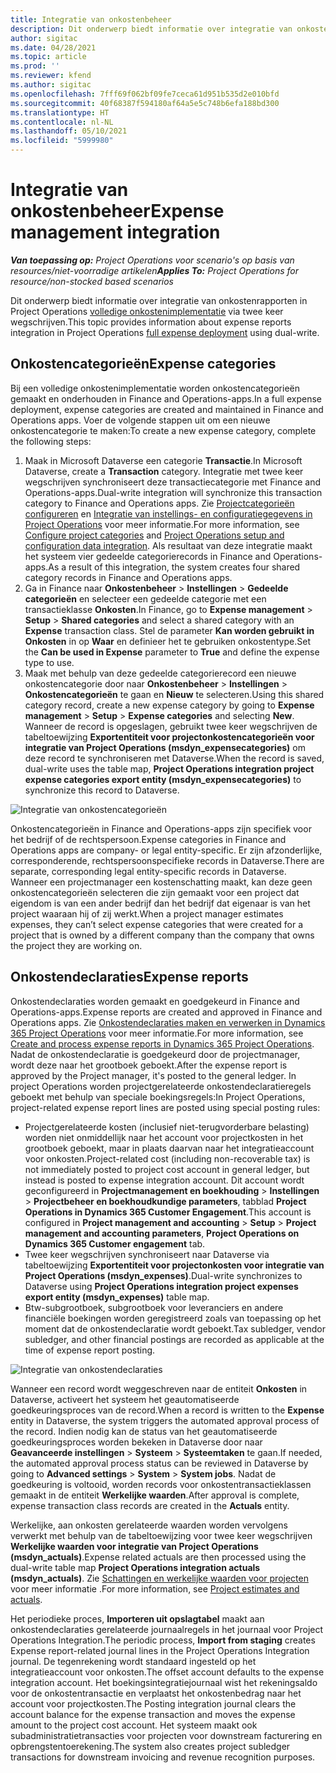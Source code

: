 ```yaml
---
title: Integratie van onkostenbeheer
description: Dit onderwerp biedt informatie over integratie van onkostenrapporten in Project Operations via twee keer wegschrijven.
author: sigitac
ms.date: 04/28/2021
ms.topic: article
ms.prod: ''
ms.reviewer: kfend
ms.author: sigitac
ms.openlocfilehash: 7fff69f062bf09fe7ceca61d951b535d2e010bfd
ms.sourcegitcommit: 40f68387f594180af64a5e5c748b6efa188bd300
ms.translationtype: HT
ms.contentlocale: nl-NL
ms.lasthandoff: 05/10/2021
ms.locfileid: "5999980"
---
```

# <a name="expense-management-integration"></a><span data-ttu-id="898e6-103">Integratie van onkostenbeheer</span><span class="sxs-lookup"><span data-stu-id="898e6-103">Expense management integration</span></span>

<span data-ttu-id="898e6-104">_**Van toepassing op:** Project Operations voor scenario's op basis van resources/niet-voorradige artikelen_</span><span class="sxs-lookup"><span data-stu-id="898e6-104">_**Applies To:** Project Operations for resource/non-stocked based scenarios_</span></span>

<span data-ttu-id="898e6-105">Dit onderwerp biedt informatie over integratie van onkostenrapporten in Project Operations [volledige onkostenimplementatie](../expense/expense-overview.md) via twee keer wegschrijven.</span><span class="sxs-lookup"><span data-stu-id="898e6-105">This topic provides information about expense reports integration in Project Operations [full expense deployment](../expense/expense-overview.md) using dual-write.</span></span>

## <a name="expense-categories"></a><span data-ttu-id="898e6-106">Onkostencategorieën</span><span class="sxs-lookup"><span data-stu-id="898e6-106">Expense categories</span></span>

<span data-ttu-id="898e6-107">Bij een volledige onkostenimplementatie worden onkostencategorieën gemaakt en onderhouden in Finance and Operations-apps.</span><span class="sxs-lookup"><span data-stu-id="898e6-107">In a full expense deployment, expense categories are created and maintained in Finance and Operations apps.</span></span> <span data-ttu-id="898e6-108">Voer de volgende stappen uit om een nieuwe onkostencategorie te maken:</span><span class="sxs-lookup"><span data-stu-id="898e6-108">To create a new expense category, complete the following steps:</span></span>

1. <span data-ttu-id="898e6-109">Maak in Microsoft Dataverse een categorie **Transactie**.</span><span class="sxs-lookup"><span data-stu-id="898e6-109">In Microsoft Dataverse, create a **Transaction** category.</span></span> <span data-ttu-id="898e6-110">Integratie met twee keer wegschrijven synchroniseert deze transactiecategorie met Finance and Operations-apps.</span><span class="sxs-lookup"><span data-stu-id="898e6-110">Dual-write integration will synchronize this transaction category to Finance and Operations apps.</span></span> <span data-ttu-id="898e6-111">Zie [Projectcategorieën configureren](/dynamics365/project-operations/project-accounting/configure-project-categories) en [Integratie van instellings- en configuratiegegevens in Project Operations](resource-dual-write-setup-integration.md) voor meer informatie.</span><span class="sxs-lookup"><span data-stu-id="898e6-111">For more information, see [Configure project categories](/dynamics365/project-operations/project-accounting/configure-project-categories) and [Project Operations setup and configuration data integration](resource-dual-write-setup-integration.md).</span></span> <span data-ttu-id="898e6-112">Als resultaat van deze integratie maakt het systeem vier gedeelde categorierecords in Finance and Operations-apps.</span><span class="sxs-lookup"><span data-stu-id="898e6-112">As a result of this integration, the system creates four shared category records in Finance and Operations apps.</span></span>
2. <span data-ttu-id="898e6-113">Ga in Finance naar **Onkostenbeheer** > **Instellingen** > **Gedeelde categorieën** en selecteer een gedeelde categorie met een transactieklasse **Onkosten**.</span><span class="sxs-lookup"><span data-stu-id="898e6-113">In Finance, go to **Expense management** > **Setup** > **Shared categories** and select a shared category with an **Expense** transaction class.</span></span> <span data-ttu-id="898e6-114">Stel de parameter **Kan worden gebruikt in Onkosten** in op **Waar** en definieer het te gebruiken onkostentype.</span><span class="sxs-lookup"><span data-stu-id="898e6-114">Set the **Can be used in Expense** parameter to **True** and define the expense type to use.</span></span>
3. <span data-ttu-id="898e6-115">Maak met behulp van deze gedeelde categorierecord een nieuwe onkostencategorie door naar **Onkostenbeheer** > **Instellingen** > **Onkostencategorieën** te gaan en **Nieuw** te selecteren.</span><span class="sxs-lookup"><span data-stu-id="898e6-115">Using this shared category record, create a new expense category by going to **Expense management** > **Setup** > **Expense categories** and selecting **New**.</span></span> <span data-ttu-id="898e6-116">Wanneer de record is opgeslagen, gebruikt twee keer wegschrijven de tabeltoewijzing **Exportentiteit voor projectonkostencategorieën voor integratie van Project Operations (msdyn\_expensecategories)** om deze record te synchroniseren met Dataverse.</span><span class="sxs-lookup"><span data-stu-id="898e6-116">When the record is saved, dual-write uses the table map, **Project Operations integration project expense categories export entity (msdyn\_expensecategories)** to synchronize this record to Dataverse.</span></span>

  ![Integratie van onkostencategorieën](./media/DW6ExpenseCategories.png)

<span data-ttu-id="898e6-118">Onkostencategorieën in Finance and Operations-apps zijn specifiek voor het bedrijf of de rechtspersoon.</span><span class="sxs-lookup"><span data-stu-id="898e6-118">Expense categories in Finance and Operations apps are company- or legal entity-specific.</span></span> <span data-ttu-id="898e6-119">Er zijn afzonderlijke, corresponderende, rechtspersoonspecifieke records in Dataverse.</span><span class="sxs-lookup"><span data-stu-id="898e6-119">There are separate, corresponding legal entity-specific records in Dataverse.</span></span> <span data-ttu-id="898e6-120">Wanneer een projectmanager een kostenschatting maakt, kan deze geen onkostencategorieën selecteren die zijn gemaakt voor een project dat eigendom is van een ander bedrijf dan het bedrijf dat eigenaar is van het project waaraan hij of zij werkt.</span><span class="sxs-lookup"><span data-stu-id="898e6-120">When a project manager estimates expenses, they can’t select expense categories that were created for a project that is owned by a different company than the company that owns the project they are working on.</span></span> 

## <a name="expense-reports"></a><span data-ttu-id="898e6-121">Onkostendeclaraties</span><span class="sxs-lookup"><span data-stu-id="898e6-121">Expense reports</span></span>

<span data-ttu-id="898e6-122">Onkostendeclaraties worden gemaakt en goedgekeurd in Finance and Operations-apps.</span><span class="sxs-lookup"><span data-stu-id="898e6-122">Expense reports are created and approved in Finance and Operations apps.</span></span> <span data-ttu-id="898e6-123">Zie [Onkostendeclaraties maken en verwerken in Dynamics 365 Project Operations](/learn/modules/create-process-expense-reports/) voor meer informatie.</span><span class="sxs-lookup"><span data-stu-id="898e6-123">For more information, see [Create and process expense reports in Dynamics 365 Project Operations](/learn/modules/create-process-expense-reports/).</span></span> <span data-ttu-id="898e6-124">Nadat de onkostendeclaratie is goedgekeurd door de projectmanager, wordt deze naar het grootboek geboekt.</span><span class="sxs-lookup"><span data-stu-id="898e6-124">After the expense report is approved by the Project manager, it's posted to the general ledger.</span></span> <span data-ttu-id="898e6-125">In project Operations worden projectgerelateerde onkostendeclaratieregels geboekt met behulp van speciale boekingsregels:</span><span class="sxs-lookup"><span data-stu-id="898e6-125">In Project Operations, project-related expense report lines are posted using special posting rules:</span></span>

  - <span data-ttu-id="898e6-126">Projectgerelateerde kosten (inclusief niet-terugvorderbare belasting) worden niet onmiddellijk naar het account voor projectkosten in het grootboek geboekt, maar in plaats daarvan naar het integratieaccount voor onkosten.</span><span class="sxs-lookup"><span data-stu-id="898e6-126">Project-related cost (including non-recoverable tax) is not immediately posted to project cost account in general ledger, but instead is posted to expense integration account.</span></span> <span data-ttu-id="898e6-127">Dit account wordt geconfigureerd in **Projectmanagement en boekhouding** > **Instellingen** > **Projectbeheer en boekhoudkundige parameters**, tabblad **Project Operations in Dynamics 365 Customer Engagement**.</span><span class="sxs-lookup"><span data-stu-id="898e6-127">This account is configured in **Project management and accounting** > **Setup** > **Project management and accounting parameters**, **Project Operations on Dynamics 365 Customer engagement** tab.</span></span>
  - <span data-ttu-id="898e6-128">Twee keer wegschrijven synchroniseert naar Dataverse via tabeltoewijzing **Exportentiteit voor projectonkosten voor integratie van Project Operations (msdyn\_expenses)**.</span><span class="sxs-lookup"><span data-stu-id="898e6-128">Dual-write synchronizes to Dataverse using **Project Operations integration project expenses export entity (msdyn\_expenses)** table map.</span></span>
  - <span data-ttu-id="898e6-129">Btw-subgrootboek, subgrootboek voor leveranciers en andere financiële boekingen worden geregistreerd zoals van toepassing op het moment dat de onkostendeclaratie wordt geboekt.</span><span class="sxs-lookup"><span data-stu-id="898e6-129">Tax subledger, vendor subledger, and other financial postings are recorded as applicable at the time of expense report posting.</span></span>

  ![Integratie van onkostendeclaraties](./media/DW6ExpenseReports.png)

<span data-ttu-id="898e6-131">Wanneer een record wordt weggeschreven naar de entiteit **Onkosten** in Dataverse, activeert het systeem het geautomatiseerde goedkeuringsproces van de record.</span><span class="sxs-lookup"><span data-stu-id="898e6-131">When a record is written to the **Expense** entity in Dataverse, the system triggers the automated approval process of the record.</span></span> <span data-ttu-id="898e6-132">Indien nodig kan de status van het geautomatiseerde goedkeuringsproces worden bekeken in Dataverse door naar **Geavanceerde instellingen** > **Systeem** > **Systeemtaken** te gaan.</span><span class="sxs-lookup"><span data-stu-id="898e6-132">If needed, the automated approval process status can be reviewed in Dataverse by going to **Advanced settings** > **System** > **System jobs**.</span></span> <span data-ttu-id="898e6-133">Nadat de goedkeuring is voltooid, worden records voor onkostentransactieklassen gemaakt in de entiteit **Werkelijke waarden**.</span><span class="sxs-lookup"><span data-stu-id="898e6-133">After approval is complete, expense transaction class records are created in the **Actuals** entity.</span></span>

<span data-ttu-id="898e6-134">Werkelijke, aan onkosten gerelateerde waarden worden vervolgens verwerkt met behulp van de tabeltoewijzing voor twee keer wegschrijven **Werkelijke waarden voor integratie van Project Operations (msdyn\_actuals)**.</span><span class="sxs-lookup"><span data-stu-id="898e6-134">Expense related actuals are then processed using the dual-write table map **Project Operations integration actuals (msdyn\_actuals)**.</span></span> <span data-ttu-id="898e6-135">Zie [Schattingen en werkelijke waarden voor projecten](resource-dual-write-estimates-actuals.md) voor meer informatie .</span><span class="sxs-lookup"><span data-stu-id="898e6-135">For more information, see [Project estimates and actuals](resource-dual-write-estimates-actuals.md).</span></span>

<span data-ttu-id="898e6-136">Het periodieke proces, **Importeren uit opslagtabel** maakt aan onkostendeclaraties gerelateerde journaalregels in het journaal voor Project Operations Integration.</span><span class="sxs-lookup"><span data-stu-id="898e6-136">The periodic process, **Import from staging** creates Expense report-related journal lines in the Project Operations Integration journal.</span></span> <span data-ttu-id="898e6-137">De tegenrekening wordt standaard ingesteld op het integratieaccount voor onkosten.</span><span class="sxs-lookup"><span data-stu-id="898e6-137">The offset account defaults to the expense integration account.</span></span> <span data-ttu-id="898e6-138">Het boekingsintegratiejournaal wist het rekeningsaldo voor de onkostentransactie en verplaatst het onkostenbedrag naar het account voor projectkosten.</span><span class="sxs-lookup"><span data-stu-id="898e6-138">The Posting integration journal clears the account balance for the expense transaction and moves the expense amount to the project cost account.</span></span> <span data-ttu-id="898e6-139">Het systeem maakt ook subadministratietransacties voor projecten voor downstream facturering en opbrengstentoerekening.</span><span class="sxs-lookup"><span data-stu-id="898e6-139">The system also creates project subledger transactions for downstream invoicing and revenue recognition purposes.</span></span>
